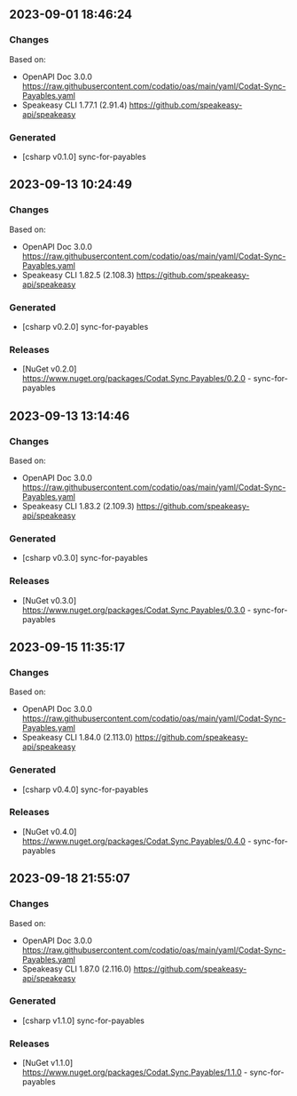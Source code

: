 

## 2023-09-01 18:46:24
### Changes
Based on:
- OpenAPI Doc 3.0.0 https://raw.githubusercontent.com/codatio/oas/main/yaml/Codat-Sync-Payables.yaml
- Speakeasy CLI 1.77.1 (2.91.4) https://github.com/speakeasy-api/speakeasy
### Generated
- [csharp v0.1.0] sync-for-payables

## 2023-09-13 10:24:49
### Changes
Based on:
- OpenAPI Doc 3.0.0 https://raw.githubusercontent.com/codatio/oas/main/yaml/Codat-Sync-Payables.yaml
- Speakeasy CLI 1.82.5 (2.108.3) https://github.com/speakeasy-api/speakeasy
### Generated
- [csharp v0.2.0] sync-for-payables
### Releases
- [NuGet v0.2.0] https://www.nuget.org/packages/Codat.Sync.Payables/0.2.0 - sync-for-payables

## 2023-09-13 13:14:46
### Changes
Based on:
- OpenAPI Doc 3.0.0 https://raw.githubusercontent.com/codatio/oas/main/yaml/Codat-Sync-Payables.yaml
- Speakeasy CLI 1.83.2 (2.109.3) https://github.com/speakeasy-api/speakeasy
### Generated
- [csharp v0.3.0] sync-for-payables
### Releases
- [NuGet v0.3.0] https://www.nuget.org/packages/Codat.Sync.Payables/0.3.0 - sync-for-payables

## 2023-09-15 11:35:17
### Changes
Based on:
- OpenAPI Doc 3.0.0 https://raw.githubusercontent.com/codatio/oas/main/yaml/Codat-Sync-Payables.yaml
- Speakeasy CLI 1.84.0 (2.113.0) https://github.com/speakeasy-api/speakeasy
### Generated
- [csharp v0.4.0] sync-for-payables
### Releases
- [NuGet v0.4.0] https://www.nuget.org/packages/Codat.Sync.Payables/0.4.0 - sync-for-payables

## 2023-09-18 21:55:07
### Changes
Based on:
- OpenAPI Doc 3.0.0 https://raw.githubusercontent.com/codatio/oas/main/yaml/Codat-Sync-Payables.yaml
- Speakeasy CLI 1.87.0 (2.116.0) https://github.com/speakeasy-api/speakeasy
### Generated
- [csharp v1.1.0] sync-for-payables
### Releases
- [NuGet v1.1.0] https://www.nuget.org/packages/Codat.Sync.Payables/1.1.0 - sync-for-payables